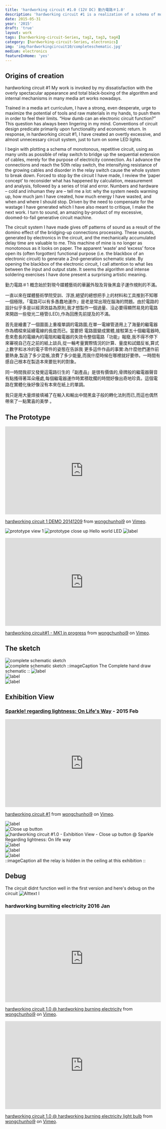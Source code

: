 ```yaml
---
title: 'hardworking circuit #1.0 (12V DC) 勤力電路＃1.0'
description: 'hardworking circuit #1 is a realization of a schema of monotonous, repetitive circuit, using as many units as possible of relay switch to bridge up the sequential extension of cables, merely for the purpose of electricity connection.'
date: 2015-05-31
year: '2015'
draft: 'true'
layout: work
tags: [hardworking-circuit-Series, tag2, tag3, tag4]
category: [hardworking-circuit-Series, electronics]
img: 'img/hardworkingcircuit10/completeschematic.jpg'
medium: electronics
featureInHome: 'yes'
---
```


## Origins of creation
hardworking circuit #1
My work is invoked by my dissatisfaction with the overly spectacular appearance and total black-boxing of the algorithm and internal mechanisms in many media art works nowadays.

Trained in a media art curriculum, I have a strong, even desperate, urge to maximize the potential of tools and raw materials in my hands, to push them in order to feel their limits. “How dumb can an electronic circuit function?” This question has always been lingering in my mind. Conventions of circuit design predicate primarily upon functionality and economic return. In response, in hardworking circuit #1, I have created an overtly excessive, and almost unnecessary circuit system, just to turn on some LED lights.

I begin with plotting a schema of monotonous, repetitive circuit, using as many units as possible of relay switch to bridge up the sequential extension of cables, merely for the purpose of electricity connection. As I advance the connections and reach the 50th relay switch, the intensifying resistance of the growing cables and disorder in the relay switch cause the whole system to break down. Forced to stop by the circuit I have made, I review the ‘paper concept’ to reconsider what has happened by calculation, measurement and analysis, followed by a series of trial and error. Numbers and hardware – cold and inhuman they are – tell me a lot: why the system needs warming up, how much jam I have created, how much energy I have wasted, and when and where I should stop. Driven by the need to compensate for the wastage I have generated which I have also meant to critique, I make the next work. I turn to sound, an amazing by-product of my excessive, doomed-to-fail generative circuit machine.

The circuit system I have made gives off patterns of sound as a result of the domino effect of the bridging-up connections processing. These sounds, generated by electronics in the circuit, and the mechanically accumulated delay time are valuable to me. This machine of mine is no longer as monotonous as it looks on paper. The apparent ‘waste’ and ‘excess’ force open its (often forgotten) functional purpose (i.e. the blackbox of an electronic circuit) to generate a 2nd-generation schematic state. By opening the blackbox of the electronic circuit, I call attention to what lies between the input and output state. It seems the algorithm and intense soldering exercises I have done present a surprising artistic meaning.

勤力電路＃1
概念始於對現今媒體藝術的華麗外殼及背後黑盒子運作規則的不滿。

一直以來在媒體藝術學院受訓、浮游,絕望的總想把手上的材料和工具推到不知哪一個極限。「電路可以有多愚蠢地運作」是老是常出現在腦海的問題。由於電路的設計似乎多是以經濟效益為原則,我才想製作一個過量、沒必要得顯然易見的電路來開啟一些發光二極管(LED),作為回應先前提及的不滿。

首先是繪畫了一個圖面上重複單調的電路圖,在單一電線管道用上了海量的繼電器作為橋樑來延續電線的長度而已。當要把 電路圖變成實體,接駁第五十個繼電器時,愈來愈長的電線內的電阻和繼電器的失效令整個電路「功能」報廢,我不得不停下來審視自己在之前的紙上談兵,從一輪考量實際情況的計算、量度和試錯反省,算式上數字和冰冷的電子零件的姿態在告訴我 更多這件作品的事實:為什麼他們運作前要熱身,製造了多少混帳,浪費了多少能量,而我什麼時候在哪裡就好要停。一時間有感自己根本在製造本來要批判的對象。

同一時間我卻又發覺這電路衍生的「副產品」是很有價值的,骨牌般的繼電器聲音有點搔得著耳朵癢處,每個繼電器運作時累積耽擱的時間好像出奇地珍貴。這個電路在實體化後好像沒有本來在紙上的單調。

我只是用大量焊接填補了在輸入和輸出中間黑盒子般的轉化法則而已,而這也偶然帶來了一點驚喜的美學 。

## The Prototype
<div style="padding:56.25% 0 0 0;position:relative;"><iframe src="https://player.vimeo.com/video/114019383?h=3135116ca9&title=0&byline=0&portrait=0" style="position:absolute;top:0;left:0;width:100%;height:100%;" frameborder="0" allow="autoplay; fullscreen; picture-in-picture" allowfullscreen></iframe></div><script src="https://player.vimeo.com/api/player.js"></script>
<p><a href="https://vimeo.com/114019383">hardworking circuit 1 DEMO 20141209</a> from <a href="https://vimeo.com/user4910473">wongchunhoi9</a> on <a href="https://vimeo.com">Vimeo</a>.</p>

![prototype view 1](/img/hardworkingcircuit10/hardworking-circuit-1-view-1.jpg) 
![prototype close up Hello world LED](/img/hardworkingcircuit10/hardworking-circuit-1-view-2.jpg) 
![label](/img/hardworkingcircuit10/hardworkingcircuit1_workinprogress_2.jpg) 

<div style="padding:56.39% 0 0 0;position:relative;"><iframe src="https://player.vimeo.com/video/113987335?h=cd9424fbf0&byline=0&portrait=0" style="position:absolute;top:0;left:0;width:100%;height:100%;" frameborder="0" allow="autoplay; fullscreen; picture-in-picture" allowfullscreen></iframe></div><script src="https://player.vimeo.com/api/player.js"></script>
<p><a href="https://vimeo.com/113987335">hardworking circuit#1 - MK1  in progress</a> from <a href="https://vimeo.com/user4910473">wongchunhoi9</a> on <a href="https://vimeo.com">Vimeo</a>.</p>


## The sketch
![complete schematic sketch](/img/hardworkingcircuit10/completeschematic.jpg)   
![complete schematic sketch](/img/hardworkingcircuit10/2-Prototype-set-up-draft-20140914.jpg) 
::imageCaption
The Complete hand draw schematic
:: 
![label](/img/hardworkingcircuit10/hardworkingcircuit1_idealschemetic.png)    
![label](/img/hardworkingcircuit10/hardworkingcircuit1_limiting-calculation.jpg)   
![label](/img/hardworkingcircuit10/hardworkingcircuit1_schematic.jpg)   



## Exhibition View
### [Sparkle! regarding lightness: On Life's Way](https://www.lcsd.gov.hk/CE/Museum/APO/en_US/web/apo/oyip_sparkle_regarding_lightness.html) - 2015 Feb

<div style="padding:56.25% 0 0 0;position:relative;"><iframe src="https://player.vimeo.com/video/122240196?h=0dbe623bd7&title=0&byline=0&portrait=0" style="position:absolute;top:0;left:0;width:100%;height:100%;" frameborder="0" allow="autoplay; fullscreen; picture-in-picture" allowfullscreen></iframe></div><script src="https://player.vimeo.com/api/player.js"></script>
<p><a href="https://vimeo.com/122240196">hardworking circuit #1</a> from <a href="https://vimeo.com/user4910473">wongchunhoi9</a> on <a href="https://vimeo.com">Vimeo</a>.</p>

![label](/img/hardworkingcircuit10/hardworkingcircuit1_oi_1.jpg)   
![Close up button](/img/hardworkingcircuit10/hardworkingcircuit1_exhibitionview5.jpg)   
![hardworking circuit #1.0 - Exhibition View - Close up button @ Sparkle Regarding lightness: On life way](/img/hardworkingcircuit10/hardworkingcircuit1_button.jpg)   
![label](/img/hardworkingcircuit10/hardworkingcircuit1_exhibitionview3.jpg)   
![label](/img/hardworkingcircuit10/hardworkingcircuit1_hloworld.jpg)   
![label](/img/hardworkingcircuit10/hardworkingcircuit1_hiddenpart.jpg)   
::imageCaption
all the relay is hidden in the ceiling at this exhibition 
::
  
## Debug
The circuit didnt function well in the first version and here's debug on the circuit
![Alttext](/img/hardworkingcircuit10/hwcimprove_1.jpg)
I 

### hardworking burniting electricity 2016 Jan
<div style="padding:56.25% 0 0 0;position:relative;"><iframe src="https://player.vimeo.com/video/191432282?h=58f1996166&title=0&byline=0&portrait=0" style="position:absolute;top:0;left:0;width:100%;height:100%;" frameborder="0" allow="autoplay; fullscreen; picture-in-picture" allowfullscreen></iframe></div><script src="https://player.vimeo.com/api/player.js"></script>
<p><a href="https://vimeo.com/191432282">hardworking circuit 1.0  @ hardworking burning electricity</a> from <a href="https://vimeo.com/user4910473">wongchunhoi9</a> on <a href="https://vimeo.com">Vimeo</a>.</p>

<div style="padding:56.25% 0 0 0;position:relative;"><iframe src="https://player.vimeo.com/video/191433435?h=f897d7fb83&title=0&byline=0&portrait=0" style="position:absolute;top:0;left:0;width:100%;height:100%;" frameborder="0" allow="autoplay; fullscreen; picture-in-picture" allowfullscreen></iframe></div><script src="https://player.vimeo.com/api/player.js"></script>
<p><a href="https://vimeo.com/191433435">hardworking circuit 1.0 @ hardworking burning electricity light bulb</a> from <a href="https://vimeo.com/user4910473">wongchunhoi9</a> on <a href="https://vimeo.com">Vimeo</a>.</p>
